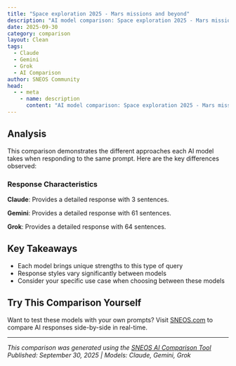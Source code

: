 ```yaml
---
title: "Space exploration 2025 - Mars missions and beyond"
description: "AI model comparison: Space exploration 2025 - Mars missions and beyond..."
date: 2025-09-30
category: comparison
layout: Clean
tags:
  - Claude
  - Gemini
  - Grok
  - AI Comparison
author: SNEOS Community
head:
  - - meta
    - name: description
      content: "AI model comparison: Space exploration 2025 - Mars missions and beyond..."
---
```


<ChatComparison
  title="Space exploration 2025 - Mars missions and beyond"
  prompt="Space exploration 2025 - Mars missions and beyond"
  :responses='{"Claude": "# Space Exploration 2025: Mars Missions and Beyond\n\n## Major Mars Missions in 2025\n\n### **NASA\u0027s Artemis Mars Transition**\n- Preparation for human Mars missions in the 2030s\n- Technology demonstrations on the Moon as Mars analogs\n- Life support system testing for long-duration missions\n\n### **China\u0027s Tianwen Program**\n- Potential Tianwen-3 sample return mission launch\n- Advanced rover deployments\n- Orbital infrastructure development\n\n### **Private Sector Mars Initiatives**\n- SpaceX Starship Mars cargo missions (potential)\n- Blue Origin lunar-to-Mars transportation concepts\n- International commercial partnerships\n\n## Beyond Mars: Deep Space Exploration\n\n### **Europa and Enceladus Missions**\n- NASA\u0027s Europa Clipper approaching Jupiter system\n- Preparations for life-detection missions to icy moons\n- Subsurface ocean exploration technology\n\n### **Asteroid Mining Ventures**\n- Commercial asteroid prospecting missions\n- Resource extraction technology demonstrations\n- Space-based manufacturing experiments\n\n### **Interstellar Precursors**\n- Advanced propulsion system tests\n- Breakthrough Starshot and similar initiatives\n- Deep space communication networks\n\n## Technological Breakthroughs Expected\n\n### **Propulsion Advances**\n- Nuclear thermal and electric propulsion\n- Solar sail improvements\n- Fusion propulsion research milestones\n\n### **Life Support Innovation**\n- Closed-loop life support systems\n- In-situ resource utilization (ISRU)\n- 3D printing in space environments\n\n### **AI and Robotics**\n- Autonomous exploration systems\n- Human-robot collaboration protocols\n- Real-time decision-making capabilities\n\n## International Collaboration\n\n### **Global Partnerships**\n- Expanded ISS cooperation models\n- Joint Mars exploration frameworks\n- Shared technology development programs\n\n### **Emerging Space Nations**\n- India\u0027s Gaganyaan human spaceflight program\n- UAE\u0027s Mars and asteroid missions\n- European deep space initiatives\n\n## Challenges and Considerations\n\n### **Technical Hurdles**\n- Radiation protection for long-duration flights\n- Psychological challenges of isolation\n- Equipment reliability in extreme environments\n\n### **Economic Factors**\n- Sustainable funding models\n- Commercial space economy growth\n- International investment coordination\n\n### **Ethical Questions**\n- Planetary protection protocols\n- Space resource rights\n- Environmental impact of space activities\n\n## Looking Ahead\n\n2025 represents a pivotal year where multiple space agencies and private companies are positioning for the next phase of human expansion into the solar system. The convergence of advanced technologies, international cooperation, and commercial investment is creating unprecedented opportunities for exploration beyond Earth.\n\nThe success of 2025 missions will largely determine the timeline and scope of human settlement on Mars and our ability to explore the outer solar system in the decades that follow.", "Gemini": "Okay, let\u0027s look at the landscape of space exploration in 2025, focusing on Mars missions and what\u0027s beyond.\n\n**Key Trends and Assumptions for 2025:**\n\n* **Continued Growth in Private Space Sector:** Companies like SpaceX, Blue Origin, and others will play an increasingly prominent role, both in providing launch services and developing their own spacecraft and technologies. Expect increased collaboration between private companies and government space agencies.\n* **International Collaboration:** Space exploration is becoming more of a global endeavor. Expect partnerships between NASA, ESA (European Space Agency), JAXA (Japan), CSA (Canada), and other national agencies to become more common, particularly for ambitious missions like Mars sample return.\n* **Focus on Sustainability:** ISRU (In-Situ Resource Utilization) - using resources found on other planets - will be a major focus, aiming to reduce the cost and complexity of long-duration missions.\n* **Advancements in Key Technologies:** Development and testing of advanced propulsion systems (like nuclear thermal propulsion or advanced chemical rockets), improved life support systems, robotics, and autonomous navigation will be critical.\n* **Increased Focus on Space Situational Awareness (SSA):** Tracking space debris and protecting satellites is becoming increasingly important as space becomes more congested.\n\n**Mars Missions in 2025:**\n\n2025 is likely to be a pivotal year for Mars exploration. Here\u0027s a breakdown of what we might see:\n\n* **Mars Sample Return (MSR) - In Progress:** The overarching goal is to bring Martian soil and rock samples collected by Perseverance rover to Earth for detailed analysis. This is a complex multi-mission effort:\n * **Perseverance Rover (NASA):** Will continue its mission of exploring Jezero Crater, collecting and caching samples. Expect news and discoveries from its ongoing investigations into Martian geology and past habitability.\n * **Sample Retrieval Lander (NASA/ESA):** Likely launched before 2025, it would land on Mars and deploy a Sample Fetch Rover and the Mars Ascent Vehicle.\n * **Sample Fetch Rover (ESA):** This rover will retrieve the sample tubes left by Perseverance.\n * **Mars Ascent Vehicle (MAV) (NASA):** This small rocket will launch the sample container into Martian orbit.\n * **Earth Return Orbiter (ERO) (ESA):** Already in development, ERO would rendezvous with the orbiting sample container, capture it, and bring it back to Earth. **A 2025 timeline would likely see the Sample Retrieval Lander already on Mars preparing for sample retrieval.**\n * **Return to Earth:** The samples would be returned to Earth in the late 2020s or early 2030s.\n* **Continued Operation of Existing Orbiters and Landers:** Expect continued operation of orbiters like Mars Reconnaissance Orbiter (MRO), Mars Odyssey, and MAVEN, as well as the Curiosity rover and the InSight lander (if it\u0027s still operational). They provide valuable data about the Martian environment and atmosphere.\n* **New Robotic Missions (Possible):**\n * **China:** After the success of Tianwen-1, China may be planning its own sample return mission or other advanced robotic missions to Mars.\n * **Other National Agencies:** Other countries (e.g., India, UAE) might contribute to Mars exploration through smaller orbiters or landers, potentially in collaboration with larger agencies.\n* **Preparations for Human Missions:** Even though a human mission to Mars is unlikely to happen *in* 2025, expect significant progress in developing the technologies and infrastructure needed for future crewed missions. This includes:\n * **Habitat Development:** Designing and testing habitats that can protect astronauts from radiation and provide life support on Mars.\n * **ISRU Technology:** Testing and deploying prototypes for extracting water, oxygen, and other resources from the Martian environment. This is crucial for reducing the reliance on Earth-based supplies.\n * **Radiation Shielding:** Developing effective methods to protect astronauts from harmful cosmic radiation.\n * **Advanced Life Support Systems:** Creating closed-loop systems that can recycle water and air, minimizing the need for resupply.\n * **Robotics and Automation:** Developing robots that can assist astronauts with exploration, construction, and maintenance tasks.\n\n**Beyond Mars in 2025:**\n\nWhile Mars will be a central focus, other exciting missions and developments will be underway:\n\n* **Lunar Exploration (Artemis Program):** NASA\u0027s Artemis program aims to return humans to the Moon. By 2025:\n * **Artemis III (Targeting 2025):** The mission is currently targeted to land astronauts near the lunar south pole. However, delays are possible.\n * **Lunar Gateway:** The construction of the Lunar Gateway, a small space station orbiting the Moon, will be ongoing. It will serve as a staging point for lunar missions and a platform for scientific research.\n * **Commercial Lunar Landers:** Private companies will continue to develop and deploy robotic landers to deliver cargo and conduct experiments on the Moon.\n* **Europa Clipper (NASA):** Scheduled to launch before 2025, this mission will perform multiple flybys of Jupiter\u0027s moon Europa to assess its habitability. It will look for evidence of a subsurface ocean and search for potential landing sites for future missions.\n* **JUICE (ESA):** The Jupiter Icy Moons Explorer will study Jupiter\u0027s moons Ganymede, Callisto, and Europa, focusing on their potential for harboring life.\n* **Venus Exploration:** Expect renewed interest in Venus, with potential missions like:\n * **DAVINCI\u002B (NASA):** Will descend through Venus\u0027s atmosphere, measuring its composition and structure.\n * **VERITAS (NASA):** Will map Venus\u0027s surface to understand its geological history.\n * **EnVision (ESA):** Will study Venus\u0027s surface and atmosphere to understand why it evolved so differently from Earth.\n* **Asteroid Missions:**\n * **Psyche (NASA):** Will explore the metallic asteroid 16 Psyche, providing insights into the formation of planetary cores. It may face delays.\n * **Near-Earth Asteroid Scout (NASA):** A small solar sail-powered spacecraft that will rendezvous with a near-Earth asteroid.\n* **Space Telescopes:**\n * **James Webb Space Telescope (JWST):** Will be fully operational, providing groundbreaking observations of the early universe, exoplanets, and other celestial objects.\n * **Nancy Grace Roman Space Telescope (NASA):** Scheduled to launch in the mid-2020s, it will study dark energy, dark matter, and exoplanets.\n* **Exoplanet Research:** Continued search for and characterization of exoplanets, using both ground-based and space-based telescopes. Expect advancements in our understanding of exoplanet atmospheres and potential habitability.\n* **Advanced Propulsion Research:** Continued development of advanced propulsion technologies, such as:\n * **Nuclear Thermal Propulsion (NTP):** Offers the potential for faster and more efficient interplanetary travel.\n * **Electric Propulsion:** Used for deep-space missions and station-keeping.\n * **Fusion Propulsion (Long-Term):** Still in the early stages of development, but could revolutionize space travel in the future.\n\n**Challenges and Uncertainties:**\n\n* **Funding:** Space exploration is expensive, and budget constraints can affect mission timelines and priorities.\n* **Technical Challenges:** Developing and testing new technologies for space exploration is a complex and challenging process.\n* **Political and International Relations:** Geopolitical factors can influence international collaboration in space.\n* **Delays:** Space missions are often subject to delays due to technical issues, budget constraints, or unforeseen circumstances.\n\n**In Conclusion:**\n\n2025 is shaping up to be an exciting year for space exploration. The Mars Sample Return mission will be a major focus, and progress will continue on lunar exploration and other deep-space missions. The continued growth of the private space sector and advancements in key technologies will drive innovation and expand our reach into the solar system. While challenges remain, the future of space exploration looks bright.\n", "Grok": "Space exploration in 2025 is expected to be an exciting frontier, with Mars missions taking center stage alongside ambitious plans for other celestial targets. Here\u0027s a detailed look at what we can anticipate for Mars missions and beyond, based on current trends, planned missions, and technological advancements as of late 2023. Note that specific details may evolve as new announcements or updates emerge.\n\n### **Mars Missions in 2025**\nMars continues to be a focal point for space agencies and private companies due to its potential for scientific discovery, habitability research, and as a stepping stone for deeper space exploration.\n\n#### **1. NASA\u0027s Ongoing Mars Exploration**\n- **Perseverance Rover and Ingenuity Helicopter (Active Since 2021):**\n By 2025, NASA\u0027s Perseverance rover will likely still be operational in Jezero Crater, continuing its search for signs of ancient microbial life and collecting rock samples. The Ingenuity helicopter, if still functional, may be scouting new terrain. A key focus will be preparing samples for the Mars Sample Return (MSR) mission.\n- **Mars Sample Return Mission (Planning Stage):**\n A collaborative effort between NASA and the European Space Agency (ESA), the MSR mission aims to bring Martian soil and rock samples back to Earth for detailed analysis. While the first sample return launch is targeted for the late 2020s (likely 2027-2028), 2025 will be a critical year for finalizing spacecraft designs, testing, and securing funding. Challenges like cost overruns and delays could push timelines, but 2025 will see significant progress.\n\n#### **2. ESA\u0027s Rosalind Franklin Rover (Potential 2025 Window):**\n- Originally planned for earlier launches, the European Space Agency\u0027s Rosalind Franklin rover (part of the ExoMars program) has faced delays due to geopolitical issues and technical challenges. If rescheduled for a 2025 launch window (though 2028 is more likely), it will drill into the Martian surface to search for signs of past life, complementing NASA\u0027s efforts.\n\n#### **3. China\u0027s Tianwen-1 and Zhurong Rover (Continued Operations):**\n- China\u0027s Tianwen-1 orbiter and Zhurong rover, which landed in 2021, may still be active in 2025, depending on their longevity. China has expressed ambitions for a sample return mission by around 2030, so 2025 could involve preparatory studies or new mission announcements.\n\n#### **4. Private Sector Involvement: SpaceX and Elon Musk\u0027s Vision**\n- SpaceX, led by Elon Musk, has bold plans for Mars. While Musk\u0027s initial goal of a crewed mission by 2024 is highly optimistic and likely delayed, 2025 could see significant steps toward uncrewed Starship missions to Mars. Starship\u0027s development\u2014including successful orbital tests and payload capacity\u2014will be crucial. An uncrewed mission by 2025-2026 could test landing technologies and deliver cargo for future human missions, aligning with Musk\u0027s vision of colonizing Mars by the 2030s.\n- Other private companies, such as Blue Origin or smaller startups, might also announce Mars-related technology demonstrations by 2025, though their timelines are less clear.\n\n#### **5. International Collaborations and Emerging Players**\n- Countries like India (ISRO), the UAE, and Japan (JAXA) are expanding their planetary exploration programs. While no specific Mars missions are confirmed for 2025 from these nations, feasibility studies or orbiters could be in the works, building on successes like India\u0027s Mangalyaan and UAE\u0027s Hope Probe.\n\n### **Beyond Mars: Other 2025 Exploration Targets**\nWhile Mars dominates headlines, other missions and objectives in 2025 will push the boundaries of human exploration and scientific discovery.\n\n#### **1. Lunar Exploration as a Stepping Stone**\n- **NASA\u0027s Artemis Program:**\n By 2025, NASA\u0027s Artemis program aims to return humans to the Moon, with Artemis II (a crewed lunar flyby) potentially occurring in late 2024 or early 2025. Artemis III, targeting a lunar landing near the South Pole, is slated for 2025-2026. Success here will build infrastructure (like the Lunar Gateway) and expertise for Mars missions.\n- **China and Russia:**\n The China National Space Administration (CNSA) and Roscosmos are collaborating on the International Lunar Research Station (ILRS), with robotic missions planned for the mid-2020s. By 2025, precursor missions could be underway to scout lunar resources like water ice, which are critical for sustainable deep-space travel.\n- **Private Lunar Missions:**\n Companies like Intuitive Machines and Astrobotic (under NASA\u0027s CLPS program) will likely continue delivering payloads to the Moon in 2025, supporting scientific research and resource mapping.\n\n#### **2. Asteroid and Deep Space Missions**\n- **NASA\u0027s Psyche Mission (Launched 2023):**\n By 2025, the Psyche spacecraft will be en route to the metal-rich asteroid 16 Psyche, with arrival expected in 2029. This mission will provide key data on planetary formation.\n- **OSIRIS-REx Sample Return (Ongoing Analysis):**\n After returning asteroid Bennu samples in 2023, scientists in 2025 will still be analyzing them, shedding light on the solar system\u0027s early history.\n- **ESA\u0027s Hera Mission (Launch 2024):**\n If launched as planned in late 2024, the Hera mission will study the aftermath of NASA\u0027s DART impact on the asteroid Dimorphos, enhancing planetary defense strategies by 2025.\n\n#### **3. Jupiter and Its Moons**\n- **ESA\u0027s JUICE (Jupiter Icy Moons Explorer):**\n Launched in 2023, JUICE will continue its journey to Jupiter in 2025, with arrival expected in 2031. It will study Ganymede, Callisto, and Europa for signs of subsurface oceans and potential habitability.\n- **NASA\u0027s Europa Clipper (Launch 2024):**\n Scheduled for launch in October 2024, Europa Clipper will be en route to Jupiter\u0027s moon Europa by 2025, focusing on its ice shell and subsurface ocean as a prime target for astrobiology.\n\n#### **4. Interstellar and Heliophysics Missions**\n- **Voyager 1 and 2 (Ongoing):**\n These pioneering spacecraft, launched in 1977, will still be transmitting data from interstellar space in 2025, though their power systems are nearing their end.\n- **NASA\u0027s IMAP (Interstellar Mapping and Acceleration Probe):**\n Set to launch in early 2025, IMAP will study the boundary of our solar system (the heliosphere), providing insights into cosmic rays and interstellar interactions.\n\n### **Key Trends and Challenges for 2025**\n- **Technological Advancements:**\n Innovations in propulsion (e.g., nuclear thermal propulsion concepts), autonomous systems, and in-situ resource utilization (ISRU) will be critical. For instance, producing oxygen or fuel from Martian resources could be tested in precursor missions by 2025.\n- **International Cooperation vs. Competition:**\n While collaborations like MSR and ILRS show unity, geopolitical tensions (e.g., U.S.-China space race) could shape mission priorities and partnerships.\n- **Funding and Public Support:**\n Budget constraints for agencies like NASA and ESA may delay missions, while private investments (e.g., SpaceX) could accelerate timelines.\n- **Sustainability and Ethics:**\n Planetary protection (avoiding contamination of Mars or other bodies) and the ethics of colonization will be debated more intensely by 2025 as human missions draw closer.\n\n### **Conclusion**\nIn 2025, Mars will remain the pinnacle of near-term space exploration, with ongoing robotic missions, sample return preparations, and potential uncrewed Starship landings by SpaceX. Beyond Mars, lunar missions will pave the way for sustainable exploration, while probes to Jupiter\u2019s moons and asteroids will expand our understanding of the solar system. The mid-2020s will be a transformative period, bridging robotic exploration with the dawn of human deep-space missions, setting the stage for an unprecedented era of discovery by the end of the decade.\n\nIf you\u0027d like a deeper dive into a specific mission, agency, or destination, let me know!"}' 
  published-date="22:46"
/>

## Analysis

This comparison demonstrates the different approaches each AI model takes when responding to the same prompt. Here are the key differences observed:

### Response Characteristics

**Claude**: Provides a detailed response with 3 sentences. 

**Gemini**: Provides a detailed response with 61 sentences. 

**Grok**: Provides a detailed response with 64 sentences. 

## Key Takeaways

- Each model brings unique strengths to this type of query
- Response styles vary significantly between models
- Consider your specific use case when choosing between these models

## Try This Comparison Yourself

Want to test these models with your own prompts? Visit [SNEOS.com](https://sneos.com) to compare AI responses side-by-side in real-time.

---

*This comparison was generated using the [SNEOS AI Comparison Tool](https://sneos.com)*
*Published: September 30, 2025 | Models: Claude, Gemini, Grok*
